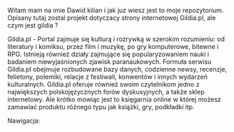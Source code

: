 Witam mam na imie Dawid kilian i jak juz wiesz jest to moje repozytorium.
Opisany tutaj zostal projekt dotyczacy strony internetowej Gildia.pl, ale czym jest gildia ? 

Gildia.pl - Portal zajmuje się kulturą i rozrywką w szerokim rozumieniu: od literatury i komiksu, przez film i muzykę, po gry komputerowe, bitewne i RPG. Istnieją również działy zajmujące się popularyzowaniem nauki i badaniem niewyjaśnionych zjawisk paranaukowych. Formuła serwisu Gildia.pl obejmuje rozbudowane bazy danych, codzienne newsy, recenzje, felietony, polemiki, relacje z festiwali, konwentów i innych wydarzeń kulturalnych. Gildia.pl oferuje również swoim czytelnikom jedno z największych polskojęzycznych forów dyskusyjnych, a także sklep internetowy.
Ale krótko mowiąc jest to księgarnia online w której możesz zamawiać produktu różnego typu jak książki, gry, podkładki itp.

Nawigacja:



